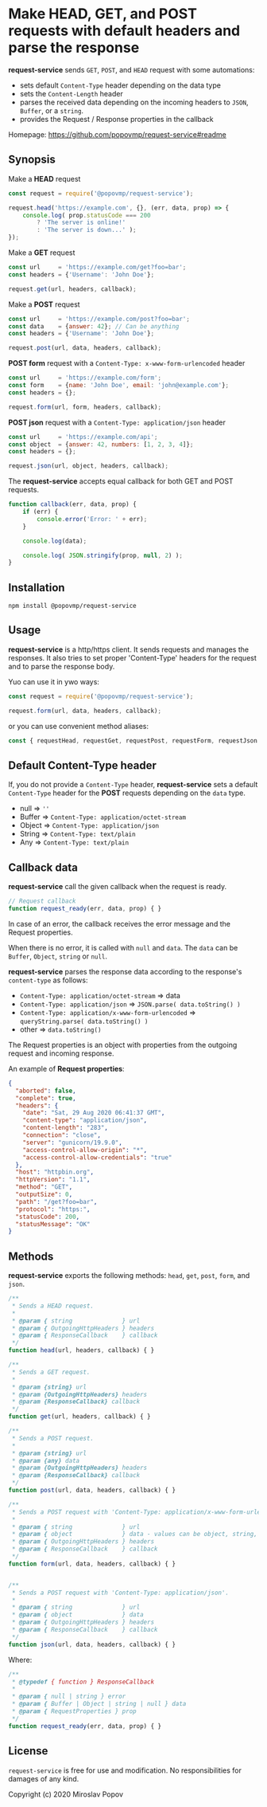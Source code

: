 # Make HEAD, GET, and POST requests with default headers and parse the response

**request-service** sends `GET`, `POST`, and `HEAD` request with some automations:
  - sets default `Content-Type` header depending on the data type
  - sets the `Content-Length` header
  - parses the received data depending on the incoming headers to `JSON`, `Buffer`, or a `string`.
  - provides the Request / Response properties in the callback

Homepage: https://github.com/popovmp/request-service#readme

## Synopsis

Make a **HEAD** request

```javascript
const request = require('@popovmp/request-service');

request.head('https://example.com', {}, (err, data, prop) => {
    console.log( prop.statusCode === 200
        ? 'The server is online!'
        : 'The server is down...' );
});
```

Make a **GET** request

```javascript
const url     = 'https://example.com/get?foo=bar';
const headers = {'Username': 'John Doe'};

request.get(url, headers, callback);
```

Make a **POST** request

```javascript
const url     = 'https://example.com/post?foo=bar';
const data    = {answer: 42}; // Can be anything
const headers = {'Username': 'John Doe'};

request.post(url, data, headers, callback);
```

**POST form** request with a `Content-Type: x-www-form-urlencoded` header

```javascript
const url     = 'https://example.com/form';
const form    = {name: 'John Doe', email: 'john@example.com'};
const headers = {};

request.form(url, form, headers, callback);
```

**POST json** request with a `Content-Type: application/json` header

```javascript
const url     = 'https://example.com/api';
const object  = {answer: 42, numbers: [1, 2, 3, 4]};
const headers = {};

request.json(url, object, headers, callback);
```

The **request-service** accepts equal callback for both GET and POST requests.

```javascript
function callback(err, data, prop) {
    if (err) {
        console.error('Error: ' + err);
    }

    console.log(data);

    console.log( JSON.stringify(prop, null, 2) );
}
````

## Installation

```
npm install @popovmp/request-service
```

## Usage

**request-service** is a http/https client. It sends requests and manages the responses. It also tries to set proper
'Content-Type' headers for the request and to parse the response body.

Yuo can use it in ywo ways:

```javascript
const request = require('@popovmp/request-service');

request.form(url, data, headers, callback);
``` 

or you can use convenient method aliases:

```javascript
const { requestHead, requestGet, requestPost, requestForm, requestJson } = require('@popovmp/request-service');
```

## Default Content-Type header

If, you do not provide a `Content-Type` header, **request-service** sets a default `Content-Type` header
for the **POST** requests depending on the `data` type.

  - null => `''`
  - Buffer => `Content-Type: application/octet-stream`
  - Object => `Content-Type: application/json`
  - String => `Content-Type: text/plain`
  - Any => `Content-Type: text/plain`

## Callback data

**request-service** call the given callback when the request is ready.

```javascript
// Request callback
function request_ready(err, data, prop) { }
```

In case of an error, the callback receives the error message and the Request properties.

When there is no error, it is called with `null` and `data`. The `data` can be `Buffer`, `Object`, `string` or `null`.

**request-service** parses the response data according to the response's `content-type` as follows:

  - `Content-Type: application/octet-stream` => data
  - `Content-Type: application/json` => `JSON.parse( data.toString() )`
  - `Content-Type: application/x-www-form-urlencoded` => `queryString.parse( data.toString() )`
  - other => `data.toString()`

The Request properties is an object with properties from the outgoing request and incoming response.

An example of **Request properties**:

```json
{
  "aborted": false,
  "complete": true,
  "headers": {
    "date": "Sat, 29 Aug 2020 06:41:37 GMT",
    "content-type": "application/json",
    "content-length": "283",
    "connection": "close",
    "server": "gunicorn/19.9.0",
    "access-control-allow-origin": "*",
    "access-control-allow-credentials": "true"
  },
  "host": "httpbin.org",
  "httpVersion": "1.1",
  "method": "GET",
  "outputSize": 0,
  "path": "/get?foo=bar",
  "protocol": "https:",
  "statusCode": 200,
  "statusMessage": "OK"
}
```

## Methods

**request-service** exports the following methods: `head`, `get`, `post`, `form`, and `json`.

```javascript
/**
 * Sends a HEAD request.
 *
 * @param { string              } url
 * @param { OutgoingHttpHeaders } headers
 * @param { ResponseCallback    } callback
 */
function head(url, headers, callback) { }
```

```javascript
/**
 * Sends a GET request.
 *
 * @param {string} url
 * @param {OutgoingHttpHeaders} headers
 * @param {ResponseCallback} callback
 */
function get(url, headers, callback) { }
````

```javascript
/**
 * Sends a POST request.
 *
 * @param {string} url
 * @param {any} data
 * @param {OutgoingHttpHeaders} headers
 * @param {ResponseCallback} callback
 */
function post(url, data, headers, callback) { }
````

```javascript
/**
 * Sends a POST request with 'Content-Type: application/x-www-form-urlencoded'.
 *
 * @param { string              } url
 * @param { object              } data - values can be object, string, numbers or arrays.
 * @param { OutgoingHttpHeaders } headers
 * @param { ResponseCallback    } callback
 */
function form(url, data, headers, callback) { }
````

```javascript

/**
 * Sends a POST request with 'Content-Type: application/json'.
 *
 * @param { string              } url
 * @param { object              } data
 * @param { OutgoingHttpHeaders } headers
 * @param { ResponseCallback    } callback
 */
function json(url, data, headers, callback) { }
```

Where:

```javascript
/**
 * @typedef { function } ResponseCallback
 *
 * @param { null | string } error
 * @param { Buffer | Object | string | null } data
 * @param { RequestProperties } prop
 */
function request_ready(err, data, prop) { }
````

## License

`request-service` is free for use and modification. No responsibilities for damages of any kind.

Copyright (c) 2020 Miroslav Popov
